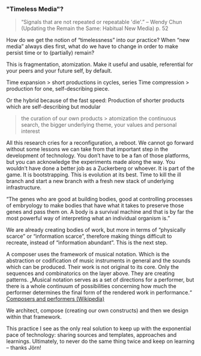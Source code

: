 ### "Timeless Media"?

> “Signals that are not repeated or repeatable 'die'.”
– Wendy Chun (Updating the Remain the Same: Habitual New Media) p. 52

How do we get the notion of “timelessness” into our practice? When “new media” always dies first, what do we have to change in order to make persist time or to (partially) remain?

This is fragmentation, atomization. Make it useful and usable, referential for your peers and your future self, by default.

Time expansion > short productions in cycles, series
Time compression > production for one, self-describing piece.

Or the hybrid because of the fast speed:
Production of shorter products which are self-describing but modular
> the curation of our own products > atomization
> the continuous search, the bigger underlying theme, your values and personal interest


All this research cries for a reconfiguration, a reboot.
We cannot go forward without some lessons we can take from that important step in the development of technology. You don’t have to be a fan of those platforms, but you can acknowledge the experiments made along the way.
You wouldn’t have done a better job as a Zuckerberg or whoever. It is part of the game. It is bootstrapping. This is evolution at its best. Time to kill the ill branch and start a new branch with a fresh new stack of underlying infrastructure.



“The genes who are good at building bodies, good at controlling processes of embryology to make bodies that have what it takes to preserve those genes and pass them on. A body is a survival machine and that is by far the most powerful way of interpreting what an individual organism is.”

We are already creating bodies of work, but more in terms of “physically scarce” or “information scarce”, therefore making things difficult to recreate, instead of “information abundant”. This is the next step.

A composer uses the framework of musical notation. Which is the abstraction or codification of music instruments in general and the sounds which can be produced.
Their work is not original to its core. Only the sequences and combinatorics on the layer above. They are creating patterns.
„Musical notation serves as a set of directions for a performer, but there is a whole continuum of possibilities concerning how much the performer determines the final form of the rendered work in performance.“ [Composers and performers (Wikipedia)](https://en.wikipedia.org/wiki/Composer#Composers_and_performers)

We architect, compose (creating our own constructs) and then we design within that framework.

This practice I see as the only real solution to keep up with the exponential pace of technology: sharing sources and templates, approaches and learnings.
Ultimately, to never do the same thing twice and keep on learning – thanks Jörn!
